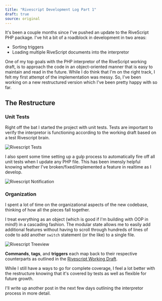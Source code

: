 ```yaml
---
title: "Rivescript Development Log Part 1"
draft: true
source: original
---
```


It's been a couple months since I've pushed an update to the RiveScript PHP package. I've hit a bit of a roadblock in development in two areas:

- Sorting triggers
- Loading multiple RiveScript documents into the interpretor

One of my top goals with the PHP interpretor of the RiveScript working draft, is to approach the code in an object-oriented manner that is easy to maintain and read in the future. While I do think that I'm on the right track, I felt my first attempt of the  implementation was messy. So, I've been working on a new restructured version which I've been pretty happy with so far.

## The Restructure

### Unit Tests
Right off the bat I started the project with unit tests. Tests are important to verify the interpretor is functioning according to the working draft based on a test Rivescript brain.

![Rivescript Tests](/img/posts/rivescript_tests.png)

I also spent some time setting up a gulp process to automatically fire off all unit tests when I update any PHP file. This has been imensly helpful knowing whether I've broken/fixed/implemented a feature in realtime as I develop.

![Rivescript Notification](/img/posts/rivescript_notification.png)

### Organization
I spent a lot of time on the organizational aspects of the new codebase, thinking of how all the pieces fall together.

I treat everything as an object (which is good if I'm building with OOP in mind!) in a cascading fashion. The modular state allows me to easily add additional features without having to scroll through hundreds of lines of code to add another `switch` statement (or the like) to a single file.

![Rivescript Treeview](/img/posts/rivescript_treeview.png)

**Commands**, **tags**, and **triggers** each map back to their respective counterparts as outlined in the [Rivescript Working Draft](https://www.rivescript.com/wd/RiveScript).

While I still have a ways to go for complete coverage, I feel a lot better with the restructure knowing that it's covered by tests as well as flexible for future growth.

I'll write up another post in the next few days outlining the interpretor process in more detail.